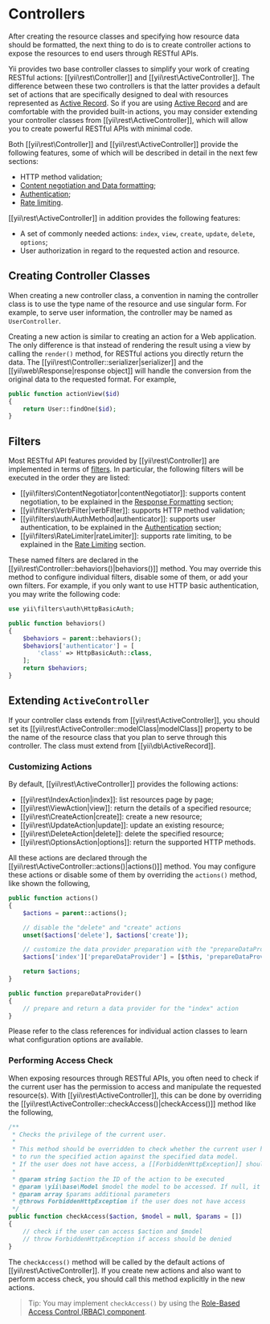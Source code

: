 Controllers
===========

After creating the resource classes and specifying how resource data should be formatted, the next thing
to do is to create controller actions to expose the resources to end users through RESTful APIs.

Yii provides two base controller classes to simplify your work of creating RESTful actions:
[[yii\rest\Controller]] and [[yii\rest\ActiveController]]. The difference between these two controllers
is that the latter provides a default set of actions that are specifically designed to deal with
resources represented as [Active Record](db-active-record.md). So if you are using [Active Record](db-active-record.md)
and are comfortable with the provided built-in actions, you may consider extending your controller classes
from [[yii\rest\ActiveController]], which will allow you to create powerful RESTful APIs with minimal code.

Both [[yii\rest\Controller]] and [[yii\rest\ActiveController]] provide the following features, some of which
will be described in detail in the next few sections:

* HTTP method validation;
* [Content negotiation and Data formatting](rest-response-formatting.md);
* [Authentication](rest-authentication.md);
* [Rate limiting](rest-rate-limiting.md).

[[yii\rest\ActiveController]] in addition provides the following features:

* A set of commonly needed actions: `index`, `view`, `create`, `update`, `delete`, `options`;
* User authorization in regard to the requested action and resource.


## Creating Controller Classes <span id="creating-controller"></span>

When creating a new controller class, a convention in naming the controller class is to use
the type name of the resource and use singular form. For example, to serve user information,
the controller may be named as `UserController`.

Creating a new action is similar to creating an action for a Web application. The only difference
is that instead of rendering the result using a view by calling the `render()` method, for RESTful actions
you directly return the data. The [[yii\rest\Controller::serializer|serializer]] and the
[[yii\web\Response|response object]] will handle the conversion from the original data to the requested
format. For example,

```php
public function actionView($id)
{
    return User::findOne($id);
}
```


## Filters <span id="filters"></span>

Most RESTful API features provided by [[yii\rest\Controller]] are implemented in terms of [filters](structure-filters.md).
In particular, the following filters will be executed in the order they are listed:

* [[yii\filters\ContentNegotiator|contentNegotiator]]: supports content negotiation, to be explained in
  the [Response Formatting](rest-response-formatting.md) section;
* [[yii\filters\VerbFilter|verbFilter]]: supports HTTP method validation;
* [[yii\filters\auth\AuthMethod|authenticator]]: supports user authentication, to be explained in
  the [Authentication](rest-authentication.md) section;
* [[yii\filters\RateLimiter|rateLimiter]]: supports rate limiting, to be explained in
  the [Rate Limiting](rest-rate-limiting.md) section.

These named filters are declared in the [[yii\rest\Controller::behaviors()|behaviors()]] method.
You may override this method to configure individual filters, disable some of them, or add your own filters.
For example, if you only want to use HTTP basic authentication, you may write the following code:

```php
use yii\filters\auth\HttpBasicAuth;

public function behaviors()
{
    $behaviors = parent::behaviors();
    $behaviors['authenticator'] = [
        'class' => HttpBasicAuth::class,
    ];
    return $behaviors;
}
```


## Extending `ActiveController` <span id="extending-active-controller"></span>

If your controller class extends from [[yii\rest\ActiveController]], you should set
its [[yii\rest\ActiveController::modelClass|modelClass]] property to be the name of the resource class
that you plan to serve through this controller. The class must extend from [[yii\db\ActiveRecord]].


### Customizing Actions <span id="customizing-actions"></span>

By default, [[yii\rest\ActiveController]] provides the following actions:

* [[yii\rest\IndexAction|index]]: list resources page by page;
* [[yii\rest\ViewAction|view]]: return the details of a specified resource;
* [[yii\rest\CreateAction|create]]: create a new resource;
* [[yii\rest\UpdateAction|update]]: update an existing resource;
* [[yii\rest\DeleteAction|delete]]: delete the specified resource;
* [[yii\rest\OptionsAction|options]]: return the supported HTTP methods.

All these actions are declared through the [[yii\rest\ActiveController::actions()|actions()]] method.
You may configure these actions or disable some of them by overriding the `actions()` method, like shown the following,

```php
public function actions()
{
    $actions = parent::actions();

    // disable the "delete" and "create" actions
    unset($actions['delete'], $actions['create']);

    // customize the data provider preparation with the "prepareDataProvider()" method
    $actions['index']['prepareDataProvider'] = [$this, 'prepareDataProvider'];

    return $actions;
}

public function prepareDataProvider()
{
    // prepare and return a data provider for the "index" action
}
```

Please refer to the class references for individual action classes to learn what configuration options are available.


### Performing Access Check <span id="performing-access-check"></span>

When exposing resources through RESTful APIs, you often need to check if the current user has the permission
to access and manipulate the requested resource(s). With [[yii\rest\ActiveController]], this can be done
by overriding the [[yii\rest\ActiveController::checkAccess()|checkAccess()]] method like the following,

```php
/**
 * Checks the privilege of the current user.
 *
 * This method should be overridden to check whether the current user has the privilege
 * to run the specified action against the specified data model.
 * If the user does not have access, a [[ForbiddenHttpException]] should be thrown.
 *
 * @param string $action the ID of the action to be executed
 * @param \yii\base\Model $model the model to be accessed. If null, it means no specific model is being accessed.
 * @param array $params additional parameters
 * @throws ForbiddenHttpException if the user does not have access
 */
public function checkAccess($action, $model = null, $params = [])
{
    // check if the user can access $action and $model
    // throw ForbiddenHttpException if access should be denied
}
```

The `checkAccess()` method will be called by the default actions of [[yii\rest\ActiveController]]. If you create
new actions and also want to perform access check, you should call this method explicitly in the new actions.

> Tip: You may implement `checkAccess()` by using the [Role-Based Access Control (RBAC) component](security-authorization.md).
